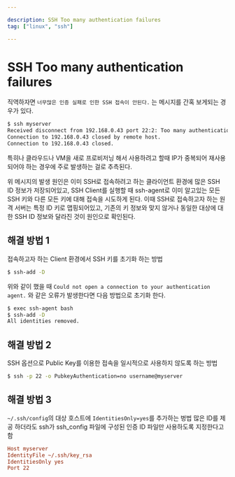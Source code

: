 ```yaml
---

description: SSH Too many authentication failures
tag: ["linux", "ssh"]

---
```


# SSH Too many authentication failures

직역하자면 `너무많은 인증 실패로 인한 SSH 접속이 안된다.` 는 메시지를 간혹 보게되는 경우가 있다.
```bash
$ ssh myserver
Received disconnect from 192.168.0.43 port 22:2: Too many authentication failures
Connection to 192.168.0.43 closed by remote host.
Connection to 192.168.0.43 closed.
```

특히나 클라우드나 VM을 새로 프로비저닝 해서 사용하려고 할때 IP가 중복되어 재사용되어야 하는 경우에 주로 발생하는 걸로 추측된다.

위 메시지의 발생 원인은 이미 SSH로 접속하려고 하는 클라이언트 환경에 많은 SSH ID 정보가 저장되어있고, SSH Client를 실행할 때 ssh-agent로 이미 알고있는 모든 SSH 키와 다른 모든 키에 대해 접속을 시도하게 된다. 이때 SSH로 접속하고자 하는 원격 서버는 특정 ID 키로 맵핑되어있고, 기존의 키 정보와 맞지 않거나 동일한 대상에 대한 SSH ID 정보와 달라진 것이 원인으로 확인된다.

## 해결 방법 1

접속하고자 하는 Client 환경에서 SSH 키를 초기화 하는 방법

```bash
$ ssh-add -D
```

위와 같이 했을 때 `Could not open a connection to your authentication agent.` 와 같은 오류가 발생한다면 다음 방법으로 초기화 한다.

```bash
$ exec ssh-agent bash
$ ssh-add -D
All identities removed.
```

## 해결 방법 2

SSH 옵션으로 Public Key를 이용한 접속을 일시적으로 사용하지 않도록 하는 방법

```bash
$ ssh -p 22 -o PubkeyAuthentication=no username@myserver
```

## 해결 방법 3

`~/.ssh/config`의 대상 호스트에 `IdentitiesOnly=yes`를 추가하는 벙법
많은 ID를 제공 하더라도 ssh가 ssh_config 파일에 구성된 인증 ID 파일만 사용하도록 지정한다고 함

```ini {3}
Host myserver
IdentityFile ~/.ssh/key_rsa
IdentitiesOnly yes
Port 22
```

